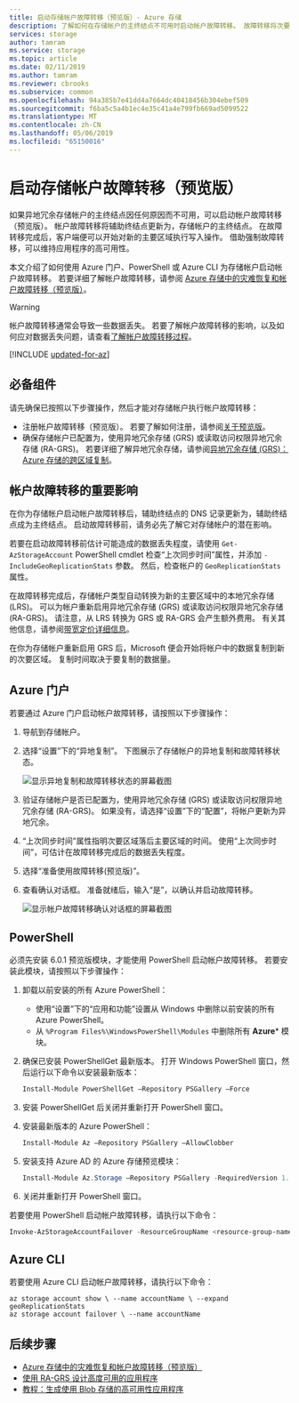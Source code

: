 ```yaml
---
title: 启动存储帐户故障转移（预览版）- Azure 存储
description: 了解如何在存储帐户的主终结点不可用时启动帐户故障转移。 故障转移将次要区域更新为，存储帐户的主要区域。
services: storage
author: tamram
ms.service: storage
ms.topic: article
ms.date: 02/11/2019
ms.author: tamram
ms.reviewer: cbrooks
ms.subservice: common
ms.openlocfilehash: 94a385b7e41dd4a7664dc40418456b304ebef509
ms.sourcegitcommit: f6ba5c5a4b1ec4e35c41a4e799fb669ad5099522
ms.translationtype: MT
ms.contentlocale: zh-CN
ms.lasthandoff: 05/06/2019
ms.locfileid: "65150016"
---
```

# <a name="initiate-a-storage-account-failover-preview"></a>启动存储帐户故障转移（预览版）

如果异地冗余存储帐户的主终结点因任何原因而不可用，可以启动帐户故障转移（预览版）。 帐户故障转移将辅助终结点更新为，存储帐户的主终结点。 在故障转移完成后，客户端便可以开始对新的主要区域执行写入操作。 借助强制故障转移，可以维持应用程序的高可用性。

本文介绍了如何使用 Azure 门户、PowerShell 或 Azure CLI 为存储帐户启动帐户故障转移。 若要详细了解帐户故障转移，请参阅 [Azure 存储中的灾难恢复和帐户故障转移（预览版）](storage-disaster-recovery-guidance.md)。

> [!WARNING]
> 帐户故障转移通常会导致一些数据丢失。 若要了解帐户故障转移的影响，以及如何应对数据丢失问题，请查看[了解帐户故障转移过程](storage-disaster-recovery-guidance.md#understand-the-account-failover-process)。

[!INCLUDE [updated-for-az](../../../includes/updated-for-az.md)]

## <a name="prerequisites"></a>必备组件

请先确保已按照以下步骤操作，然后才能对存储帐户执行帐户故障转移：

- 注册帐户故障转移（预览版）。 若要了解如何注册，请参阅[关于预览版](storage-disaster-recovery-guidance.md#about-the-preview)。
- 确保存储帐户已配置为，使用异地冗余存储 (GRS) 或读取访问权限异地冗余存储 (RA-GRS)。 若要详细了解异地冗余存储，请参阅[异地冗余存储 (GRS)：Azure 存储的跨区域复制](storage-redundancy-grs.md)。 

## <a name="important-implications-of-account-failover"></a>帐户故障转移的重要影响

在你为存储帐户启动帐户故障转移后，辅助终结点的 DNS 记录更新为，辅助终结点成为主终结点。 启动故障转移前，请务必先了解它对存储帐户的潜在影响。

若要在启动故障转移前估计可能造成的数据丢失程度，请使用 `Get-AzStorageAccount` PowerShell cmdlet 检查“上次同步时间”属性，并添加 `-IncludeGeoReplicationStats` 参数。 然后，检查帐户的 `GeoReplicationStats` 属性。 

在故障转移完成后，存储帐户类型自动转换为新的主要区域中的本地冗余存储 (LRS)。 可以为帐户重新启用异地冗余存储 (GRS) 或读取访问权限异地冗余存储 (RA-GRS)。 请注意，从 LRS 转换为 GRS 或 RA-GRS 会产生额外费用。 有关其他信息，请参阅[带宽定价详细信息](https://azure.microsoft.com/pricing/details/bandwidth/)。 

在你为存储帐户重新启用 GRS 后，Microsoft 便会开始将帐户中的数据复制到新的次要区域。 复制时间取决于要复制的数据量。  

## <a name="azure-portal"></a>Azure 门户

若要通过 Azure 门户启动帐户故障转移，请按照以下步骤操作：

1. 导航到存储帐户。
2. 选择“设置”下的“异地复制”。 下图展示了存储帐户的异地复制和故障转移状态。

    ![显示异地复制和故障转移状态的屏幕截图](media/storage-initiate-account-failover/portal-failover-prepare.png)

3. 验证存储帐户是否已配置为，使用异地冗余存储 (GRS) 或读取访问权限异地冗余存储 (RA-GRS)。 如果没有，请选择“设置”下的“配置”，将帐户更新为异地冗余。 
4. “上次同步时间”属性指明次要区域落后主要区域的时间。 使用“上次同步时间”，可估计在故障转移完成后的数据丢失程度。
5. 选择“准备使用故障转移(预览版)”。 
6. 查看确认对话框。 准备就绪后，输入“是”，以确认并启动故障转移。

    ![显示帐户故障转移确认对话框的屏幕截图](media/storage-initiate-account-failover/portal-failover-confirm.png)

## <a name="powershell"></a>PowerShell

必须先安装 6.0.1 预览版模块，才能使用 PowerShell 启动帐户故障转移。 若要安装此模块，请按照以下步骤操作：

1. 卸载以前安装的所有 Azure PowerShell：

    - 使用“设置”下的“应用和功能”设置从 Windows 中删除以前安装的所有 Azure PowerShell。
    - 从 `%Program Files%\WindowsPowerShell\Modules` 中删除所有 **Azure*** 模块。
    
1. 确保已安装 PowerShellGet 最新版本。 打开 Windows PowerShell 窗口，然后运行以下命令以安装最新版本：
 
    ```powershell
    Install-Module PowerShellGet –Repository PSGallery –Force
    ```
1. 安装 PowerShellGet 后关闭并重新打开 PowerShell 窗口。 

1. 安装最新版本的 Azure PowerShell：

    ```powershell
    Install-Module Az –Repository PSGallery –AllowClobber
    ```

1. 安装支持 Azure AD 的 Azure 存储预览模块：
   
    ```powershell
    Install-Module Az.Storage –Repository PSGallery -RequiredVersion 1.1.1-preview –AllowPrerelease –AllowClobber –Force 
    ```
1. 关闭并重新打开 PowerShell 窗口。
 

若要使用 PowerShell 启动帐户故障转移，请执行以下命令：

```powershell
Invoke-AzStorageAccountFailover -ResourceGroupName <resource-group-name> -Name <account-name> 
```

## <a name="azure-cli"></a>Azure CLI

若要使用 Azure CLI 启动帐户故障转移，请执行以下命令：

```cli
az storage account show \ --name accountName \ --expand geoReplicationStats
az storage account failover \ --name accountName
```

## <a name="next-steps"></a>后续步骤

- [Azure 存储中的灾难恢复和帐户故障转移（预览版）](storage-disaster-recovery-guidance.md)
- [使用 RA-GRS 设计高度可用的应用程序](storage-designing-ha-apps-with-ragrs.md)
- [教程：生成使用 Blob 存储的高可用性应用程序](../blobs/storage-create-geo-redundant-storage.md) 
